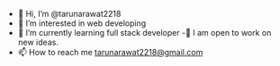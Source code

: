 - 👋 Hi, I’m @tarunarawat2218
- 👀 I’m interested in web developing
- 🌱 I’m currently learning full stack developer
-💫 I am open to work on new ideas.
- 📫 How to reach me tarunarawat2218@gmail.com

<!---
tarunarawat2218/tarunarawat2218 is a ✨ special ✨ repository because its `README.md` (this file) appears on your GitHub profile.
You can click the Preview link to take a look at your changes.
--->
